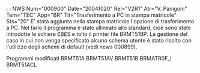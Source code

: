  :  : NWS Num="000900" Date="20041020" Rel="V2R1" Atr="V. Panigoni" Tem="TEC" App="BR" Tit="Trasferimento a PC in stampa matricole" Sts="20"
E' stata aggiunta nella stampa matricole l'opzione di trasferimento a PC.
Nel farlo il programma è stato allineato allo standard, cioè sono state introdotte le schiere £B£S e tolto il printer file BRMT51BP.
La gestione del caso in cui non venga specificato alcuno schema utente è stato risolto con l'utilizzo degli schemi di default (vedi news 000899).

Programmi modificati
BRMT51A
BRMT51AV
BRMT51B
BRMATR0F_I
BRMT51ACL
